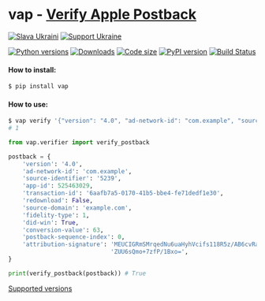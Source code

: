 # vap - [Verify Apple Postback](https://developer.apple.com/documentation/storekit/skadnetwork/verifying_an_install-validation_postback#3599761)

[![Slava Ukraini](https://img.shields.io/badge/Slava-Ukraini-FFD500?style=flat&labelColor=005BBB)](https://bank.gov.ua/en/news/all/natsionalniy-bank-vidkriv-spetsrahunok-dlya-zboru-koshtiv-na-potrebi-armiyi) [![Support Ukraine](https://img.shields.io/badge/Support-Ukraine-FFD500?style=flat&labelColor=005BBB)](https://opensource.fb.com/support-ukraine)

[![Python versions](https://img.shields.io/pypi/pyversions/vap.svg?logo=python&logoColor=81B441)](https://docs.python.org/3/)
[![Downloads](https://static.pepy.tech/badge/vap)](https://pypi.org/project/vap/)
[![Code size](https://img.shields.io/github/languages/code-size/d-ganchar/vap.svg?logo=Dropbox&logoColor=ACD2F6)](https://github.com/d-ganchar/vap/tree/master/vap)
[![PyPI version](https://img.shields.io/pypi/v/vap.svg?logo=pypi&logoColor=FFE200)](https://pypi.org/project/vap/)
[![Build Status](https://api.travis-ci.com/d-ganchar/vap.svg?branch=master)](https://www.travis-ci.com/github/d-ganchar/vap)

#### How to install:
```bash
$ pip install vap
```

#### How to use:
```bash
$ vap verify '{"version": "4.0", "ad-network-id": "com.example", "source-identifier": "39", "app-id": 525463029, "transaction-id": "6aafb7a5-0170-41b5-bbe4-fe71dedf1e31", "redownload": false, "source-domain": "example.com", "fidelity-type": 1, "did-win": true, "coarse-conversion-value": "high", "postback-sequence-index": 0, "attribution-signature": "MEUCIQD4rX6eh38qEhuUKHdap345UbmlzA7KEZ1bhWZuYM8MJwIgMnyiiZe6heabDkGwOaKBYrUXQhKtF3P/ERHqkR/XpuA="}'
# 1
```

```python
from vap.verifier import verify_postback

postback = {
    'version': '4.0',
    'ad-network-id': 'com.example',
    'source-identifier': '5239',
    'app-id': 525463029,
    'transaction-id': '6aafb7a5-0170-41b5-bbe4-fe71dedf1e30',
    'redownload': False,
    'source-domain': 'example.com',
    'fidelity-type': 1,
    'did-win': True,
    'conversion-value': 63,
    'postback-sequence-index': 0,
    'attribution-signature': 'MEUCIGRmSMrqedNu6uaHyhVcifs118R5z/AB6cvRaKrRRHWRAiEAv96ne3dKQ5kJpbsfk4eYiePmr'
                             'ZUU6sQmo+7zfP/1Bxo=',
}

print(verify_postback(postback)) # True
```

[Supported versions](https://github.com/d-ganchar/vap/blob/master/tests/test_verifier.py#L10)
